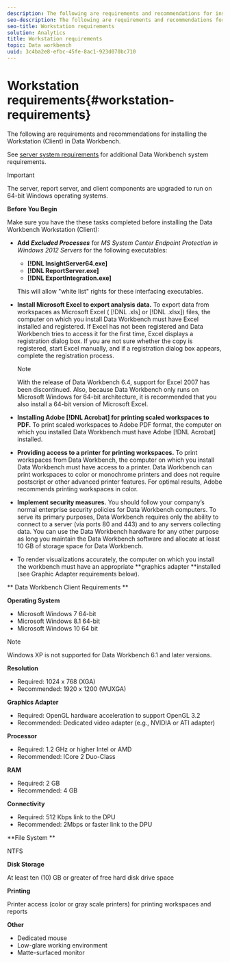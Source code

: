 ```yaml
---
description: The following are requirements and recommendations for installing the Workstation (Client) in Data Workbench.
seo-description: The following are requirements and recommendations for installing the Workstation (Client) in Data Workbench.
seo-title: Workstation requirements
solution: Analytics
title: Workstation requirements
topic: Data workbench
uuid: 3c4ba2e8-efbc-45fe-8ac1-923d070bc710
---
```


# Workstation requirements{#workstation-requirements}

The following are requirements and recommendations for installing the Workstation (Client) in Data Workbench.

 See [server system requirements](http://marketing.adobe.com/resources/help/en_US/insight/svrprod/index.html#Server_System_Requirements) for additional Data Workbench system requirements.

>[!IMPORTANT]
>
>The server, report server, and client components are upgraded to run on 64-bit Windows operating systems.

**Before You Begin**

Make sure you have the these tasks completed before installing the Data Workbench Workstation (Client):

* **Add** ***Excluded Processes*** for *MS System Center Endpoint Protection in Windows 2012 Servers* for the following executables:

    * **[!DNL InsightServer64.exe]** 
    * **[!DNL ReportServer.exe]** 
    * **[!DNL ExportIntegration.exe]**

  This will allow "white list" rights for these interfacing executables. 

* **Install Microsoft Excel to export analysis data.** To export data from workspaces as Microsoft Excel ( [!DNL .xls] or [!DNL .xlsx]) files, the computer on which you install Data Workbench must have Excel installed and registered. If Excel has not been registered and Data Workbench tries to access it for the first time, Excel displays a registration dialog box. If you are not sure whether the copy is registered, start Excel manually, and if a registration dialog box appears, complete the registration process. 

  >[!NOTE]
  >
  >With the release of Data Workbench 6.4, support for Excel 2007 has been discontinued. Also, because Data Workbench only runs on Microsoft Windows for 64-bit architecture, it is recommended that you also install a 64-bit version of Microsoft Excel.

* **Installing Adobe [!DNL Acrobat] for printing scaled workspaces to PDF.** To print scaled workspaces to Adobe PDF format, the computer on which you installed Data Workbench must have Adobe [!DNL Acrobat] installed. 

* **Providing access to a printer for printing workspaces.** To print workspaces from Data Workbench, the computer on which you install Data Workbench must have access to a printer. Data Workbench can print workspaces to color or monochrome printers and does not require postscript or other advanced printer features. For optimal results, Adobe recommends printing workspaces in color. 
* **Implement security measures.** You should follow your company’s normal enterprise security policies for Data Workbench computers. To serve its primary purposes, Data Workbench requires only the ability to connect to a server (via ports 80 and 443) and to any servers collecting data. You can use the Data Workbench hardware for any other purpose as long you maintain the Data Workbench software and allocate at least 10 GB of storage space for Data Workbench. 
* To render visualizations accurately, the computer on which you install the workbench must have an appropriate **graphics adapter **installed (see Graphic Adapter requirements below).

** Data Workbench Client Requirements **

**Operating System**

* Microsoft Windows 7 64-bit 
* Microsoft Windows 8.1 64-bit 
* Microsoft Windows 10 64 bit

>[!NOTE]
>
>Windows XP is not supported for Data Workbench 6.1 and later versions.

**Resolution**

* Required: 1024 x 768 (XGA) 
* Recommended: 1920 x 1200 (WUXGA)

**Graphics Adapter**

* Required: OpenGL hardware acceleration to support OpenGL 3.2 
* Recommended: Dedicated video adapter (e.g., NVIDIA or ATI adapter)

**Processor**

* Required: 1.2 GHz or higher Intel or AMD 
* Recommended: ICore 2 Duo-Class

**RAM**

* Required: 2 GB 
* Recommended: 4 GB

**Connectivity**

* Required: 512 Kbps link to the DPU 
* Recommended: 2Mbps or faster link to the DPU

**File System **

NTFS

**Disk Storage**

At least ten (10) GB or greater of free hard disk drive space

**Printing**

Printer access (color or gray scale printers) for printing workspaces and reports

**Other**

* Dedicated mouse 
* Low-glare working environment 
* Matte-surfaced monitor

